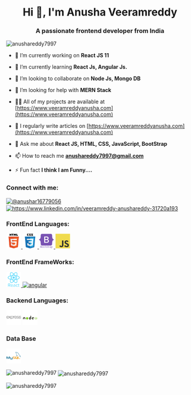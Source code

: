 <h1 align="center">Hi 👋, I'm Anusha Veeramreddy</h1>
<h3 align="center">A passionate frontend developer from India</h3>

<p align="left"> <img src="https://komarev.com/ghpvc/?username=anushareddy7997&label=Profile%20views&color=0e75b6&style=flat" alt="anushareddy7997" /> </p>

- 🔭 I’m currently working on **React JS 11**

- 🌱 I’m currently learning **React Js, Angular Js.**

- 👯 I’m looking to collaborate on **Node Js, Mongo DB**

- 🤝 I’m looking for help with **MERN Stack**

- 👨‍💻 All of my projects are available at [https://www.veeramreddyanusha.com](https://www.veeramreddyanusha.com)

- 📝 I regularly write articles on [https://www.veeramreddyanusha.com](https://www.veeramreddyanusha.com)

- 💬 Ask me about **React JS, HTML, CSS, JavaScript, BootStrap**

- 📫 How to reach me **anushareddy7997@gmail.com**

- ⚡ Fun fact **I think I am Funny....**

<h3 align="left">Connect with me:</h3>
<p align="left">
<a href="https://twitter.com/@anushar16779056" target="blank"><img align="center" src="https://raw.githubusercontent.com/rahuldkjain/github-profile-readme-generator/master/src/images/icons/Social/twitter.svg" alt="@anushar16779056" height="30" width="40" /></a>
<a href="https://linkedin.com/in/https://www.linkedin.com/in/veeramreddy-anushareddy-31720a193" target="blank"><img align="center" src="https://raw.githubusercontent.com/rahuldkjain/github-profile-readme-generator/master/src/images/icons/Social/linked-in-alt.svg" alt="https://www.linkedin.com/in/veeramreddy-anushareddy-31720a193" height="30" width="40" /></a>
</p>

<h3 align="left">FrontEnd Languages:</h3>
<p align="left"><a href="https://www.w3.org/html/" target="_blank" rel="noreferrer"> <img src="https://raw.githubusercontent.com/devicons/devicon/master/icons/html5/html5-original-wordmark.svg" alt="html5" width="40" height="40"/> </a><a href="https://www.w3schools.com/css/" target="_blank" rel="noreferrer"> <img src="https://raw.githubusercontent.com/devicons/devicon/master/icons/css3/css3-original-wordmark.svg" alt="css3" width="40" height="40"/> </a><a href="https://getbootstrap.com" target="_blank" rel="noreferrer"> <img src="https://raw.githubusercontent.com/devicons/devicon/master/icons/bootstrap/bootstrap-plain-wordmark.svg" alt="bootstrap" width="40" height="40"/> </a><a href="https://developer.mozilla.org/en-US/docs/Web/JavaScript" target="_blank" rel="noreferrer"> <img src="https://raw.githubusercontent.com/devicons/devicon/master/icons/javascript/javascript-original.svg" alt="javascript" width="40" height="40"/> </a>  </p>
<h3 align="left">FrontEnd FrameWorks:</h3>
<p align="left"> <a href="https://reactjs.org/" target="_blank" rel="noreferrer"> <img src="https://raw.githubusercontent.com/devicons/devicon/master/icons/react/react-original-wordmark.svg" alt="react" width="40" height="40"/> </a> <a href="https://angular.io" target="_blank" rel="noreferrer"> <img src="https://angular.io/assets/images/logos/angular/angular.svg" alt="angular" width="40" height="40"/> </a></p>
<h3 align="left">Backend Languages:</h3>
<p align="left><a href="https://expressjs.com" target="_blank" rel="noreferrer"> <img src="https://raw.githubusercontent.com/devicons/devicon/master/icons/express/express-original-wordmark.svg" alt="express" width="40" height="40"/> </a><a href="https://nodejs.org" target="_blank" rel="noreferrer"> <img src="https://raw.githubusercontent.com/devicons/devicon/master/icons/nodejs/nodejs-original-wordmark.svg" alt="nodejs" width="40" height="40"/> </a><p/>
<h3 align="left">Data Base</h3>
<p align="left"> <a href="https://www.mysql.com/" target="_blank" rel="noreferrer"> <img src="https://raw.githubusercontent.com/devicons/devicon/master/icons/mysql/mysql-original-wordmark.svg" alt="mysql" width="40" height="40"/> </a></p>


<p><img align="left" src="https://github-readme-stats.vercel.app/api/top-langs?username=anushareddy7997&show_icons=true&locale=en&layout=compact" alt="anushareddy7997" /></p>

<p>&nbsp;<img align="center" src="https://github-readme-stats.vercel.app/api?username=anushareddy7997&show_icons=true&locale=en" alt="anushareddy7997" /></p>

<p><img align="center" src="https://github-readme-streak-stats.herokuapp.com/?user=anushareddy7997&" alt="anushareddy7997" /></p>
